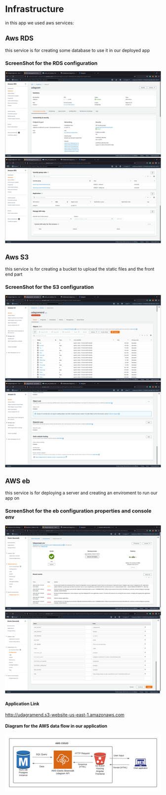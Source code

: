 # Infrastructure

in this app we used aws services:

## Aws RDS

this service is for creating some database to use it in our deployed app

### ScreenShot for the RDS configuration

![alt text](/images/RDS.png?raw=true)
![alt text](/images/RDS2.png?raw=true)

## Aws S3

this service is for creating a bucket to upload the static files and the front end part

### ScreenShot for the S3 configuration

![alt text](/images/S3.png?raw=true)
![alt text](/images/S32.png?raw=true)

## AWS eb

this service is for deploying a server and creating an enviroment to run our app on

### ScreenShot for the eb configuration properties and console env

![alt text](/images/EB.png?raw=true)
![alt text](/images/credentials.png?raw=true)

#### Application Link

http://udagramend.s3-website-us-east-1.amazonaws.com

#### Diagram for the AWS data flow in our application

![alt text](/images/awsDataFlow.png?raw=true)
